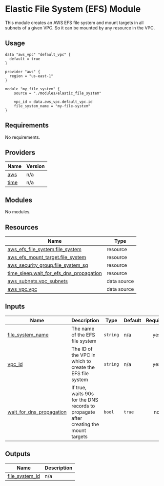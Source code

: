 # Elastic File System (EFS) Module

This module creates an AWS EFS file system and mount targets in all subnets of a given VPC. So it can be mounted by any resource in the VPC.

## Usage

```hcl
data "aws_vpc" "default_vpc" {
  default = true
}

provider "aws" {
  region = "us-east-1"
}

module "my_file_system" {
    source = "./modules/elastic_file_system"

    vpc_id = data.aws_vpc.default_vpc.id
    file_system_name = "my-file-system"
}
```

<!-- BEGIN_TF_DOCS -->
## Requirements

No requirements.

## Providers

| Name | Version |
|------|---------|
| <a name="provider_aws"></a> [aws](#provider\_aws) | n/a |
| <a name="provider_time"></a> [time](#provider\_time) | n/a |

## Modules

No modules.

## Resources

| Name | Type |
|------|------|
| [aws_efs_file_system.file_system](https://registry.terraform.io/providers/hashicorp/aws/latest/docs/resources/efs_file_system) | resource |
| [aws_efs_mount_target.file_system](https://registry.terraform.io/providers/hashicorp/aws/latest/docs/resources/efs_mount_target) | resource |
| [aws_security_group.file_system_sg](https://registry.terraform.io/providers/hashicorp/aws/latest/docs/resources/security_group) | resource |
| [time_sleep.wait_for_efs_dns_propagation](https://registry.terraform.io/providers/hashicorp/time/latest/docs/resources/sleep) | resource |
| [aws_subnets.vpc_subnets](https://registry.terraform.io/providers/hashicorp/aws/latest/docs/data-sources/subnets) | data source |
| [aws_vpc.vpc](https://registry.terraform.io/providers/hashicorp/aws/latest/docs/data-sources/vpc) | data source |

## Inputs

| Name | Description | Type | Default | Required |
|------|-------------|------|---------|:--------:|
| <a name="input_file_system_name"></a> [file\_system\_name](#input\_file\_system\_name) | The name of the EFS file system | `string` | n/a | yes |
| <a name="input_vpc_id"></a> [vpc\_id](#input\_vpc\_id) | The ID of the VPC in which to create the EFS file system | `string` | n/a | yes |
| <a name="input_wait_for_dns_propagation"></a> [wait\_for\_dns\_propagation](#input\_wait\_for\_dns\_propagation) | If true, waits 90s for the DNS records to propagate after creating the mount targets | `bool` | `true` | no |

## Outputs

| Name | Description |
|------|-------------|
| <a name="output_file_system_id"></a> [file\_system\_id](#output\_file\_system\_id) | n/a |
<!-- END_TF_DOCS -->
